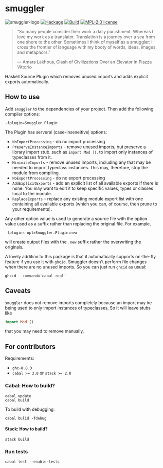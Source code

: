 # smuggler

![smuggler-logo](https://user-images.githubusercontent.com/4276606/45937457-c2715c00-bff2-11e8-9766-f91051d36ffe.png)
[![Hackage](https://img.shields.io/hackage/v/smuggler.svg?logo=haskell)](https://hackage.haskell.org/package/smuggler)
[![Build](https://img.shields.io/travis/kowainik/smuggler.svg?logo=travis)](http://travis-ci.org/kowainik/smuggler)
[![MPL-2.0 license](https://img.shields.io/badge/license-MPL--2.0-blue.svg)](https://github.com/kowainik/smuggler/blob/master/LICENSE)

> “So many people consider their work a daily punishment. Whereas I love my work
> as a translator. Translation is a journey over a sea from one shore to the
> other. Sometimes I think of myself as a smuggler: I cross the frontier of
> language with my booty of words, ideas, images, and metaphors.”
>
> ― Amara Lakhous, Clash of Civilizations Over an Elevator in Piazza Vittorio

Haskell Source Plugin which removes unused imports and adds explicit exports automatically.

## How to use

Add `smuggler` to the dependencies of your project. Then add the following
compiler options:

```
-fplugin=Smuggler.Plugin
```

The Plugin has serveral (case-inseneitive) options:

* `NoImportProcessing` - do no import processing
* `PreserveInstanceImports` - remove unused imports, but preserve a library import stub.
such as  `import Mod ()`, to import only instances of typeclasses from it.
* `MinimiseImports` - remove unused imports, including any that may be needed to
import typeclass instances.  This may, therefore, stop the module from compiling.
* `NoExportProcessing` - do no export processing
* `AddExplicitExports` - add an explicit list of all available exports if there is none.
You may want to edit it to keep specific values, types or classes local to the module.
* `ReplaceExports` - replace any existing module export list with one containing all
available exports (which you can, of course, then prune to your requirements).

Any other option value is used to generate a source file with the option value used as a suffix
rather than replacing the original file. For example,
```
-fplugins-opt=Smuggler.Plugin:new
```
will create output files with the `.new` suffix rather the overwriting the originals.

A lovely addition to this package is that it automatically supports on-the-fly
feature if you use it with `ghcid`. Smuggler doesn't perform file changes when
there are no unused imports. So you can just run `ghcid` as usual:

```
ghcid --command='cabal repl'
```

## Caveats
`smuggler` does not remove imports completely because an import may be being
used to only import instances of typeclasses, So it will leave stubs like

```haskell
import Mod ()
```

that you may need to remove manually.

## For contributors

Requirements:

* `ghc-8.8.3`
* `cabal >= 3.0` or `stack >= 2.0`

### Cabal: How to build?

```shell
cabal update
cabal build
```

To build with debugging:

```shell
cabal bulid -fdebug
```

#### Stack: How to build?

```shell
stack build
```

### Run tests

```shell
cabal test --enable-tests
```
